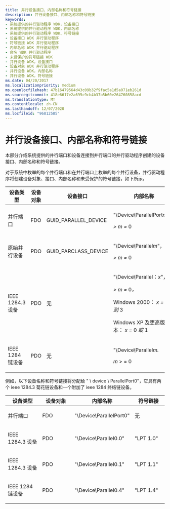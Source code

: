 ```yaml
---
title: 并行设备接口、内部名称和符号链接
description: 并行设备接口、内部名称和符号链接
keywords:
- 系统提供的并行驱动程序 WDK，设备接口
- 系统提供的并行驱动程序 WDK，内部名称
- 系统提供的并行驱动程序 WDK、符号链接
- 设备接口 WDK 并行驱动程序
- 符号链接 WDK 并行驱动程序
- 内部名称 WDK 并行驱动程序
- 命名 WDK 并行驱动程序
- 未受保护的符号链接 WDK
- 并行设备 WDK，设备接口
- 设备对象 WDK 并行驱动程序
- 并行设备 WDK，内部名称
- 并行设备 WDK，符号链接
ms.date: 04/20/2017
ms.localizationpriority: medium
ms.openlocfilehash: 47b16479564d43c09b32f9fac5a1d5a071eb261d
ms.sourcegitcommit: 418e6617e2a695c9cb4b37b5b60e264760858acd
ms.translationtype: MT
ms.contentlocale: zh-CN
ms.lasthandoff: 12/07/2020
ms.locfileid: "96812585"
---
```

# <a name="parallel-device-interfaces-internal-names-and-symbolic-links"></a>并行设备接口、内部名称和符号链接





本部分介绍系统提供的并行端口和设备连接到并行端口的并行驱动程序创建的设备接口、内部名称和符号链接。

对于系统中枚举的每个并行端口和在并行端口上枚举的每个并行设备，并行驱动程序将创建设备对象、接口、内部名称和未受保护的符号链接，如下所示。

<table>
<colgroup>
<col width="20%" />
<col width="20%" />
<col width="20%" />
<col width="20%" />
<col width="20%" />
</colgroup>
<thead>
<tr class="header">
<th>设备类型</th>
<th>设备对象</th>
<th>设备接口</th>
<th>内部名称</th>
<th>符号链接</th>
</tr>
</thead>
<tbody>
<tr class="odd">
<td><p>并行端口</p></td>
<td><p>FDO</p></td>
<td><p>GUID_PARALLEL_DEVICE</p></td>
<td><p>"\Device\ParallelPort<em>m"，</em></p>
<p><em> &gt; m = </em> 0</p></td>
<td><p>无</p></td>
</tr>
<tr class="even">
<td><p>原始并行设备</p></td>
<td><p>PDO</p></td>
<td><p>GUID_PARCLASS_DEVICE</p></td>
<td><p>"\Device\Parallel<em>m</em>"，</p>
<p><em> &gt; m = </em> 0</p></td>
<td><p>"LPT<em>n</em>"，</p>
<p><em>n = m +</em> 1</p></td>
</tr>
<tr class="odd">
<td><p>IEEE 1284.3 设备</p></td>
<td><p>PDO</p></td>
<td><p>无</p></td>
<td><p>"\Device\Parallel：<em>x</em>"，</p>
<p><em> &gt; m = </em> 0<em>，</em></p>
<p>Windows 2000： <em>x =</em> 0 <em>到</em> 3</p>
<p>Windows XP 及更高版本： <em>x =</em> 0 <em>或</em> 1</p></td>
<td><p><em>"LPT node.js</em>"，</p>
<p><em>n = m +</em>1</p></td>
</tr>
<tr class="even">
<td><p>IEEE 1284 链设备</p></td>
<td><p>PDO</p></td>
<td><p>无</p></td>
<td><p>"\Device\Parallel<em>m.</em></p>
<p><em>m</em> &gt; = 0</p></td>
<td><p>"LPT<em>n.</em>4"</p>
<p><em>n = m +</em>1</p></td>
</tr>
</tbody>
</table>

 

例如，以下设备名称和符号链接将分配给 " \\ device \\ ParallelPort0"，它具有两个 ieee 1284.3 菊花链设备和一个附加了 ieee 1284 终结链设备。

<table>
<colgroup>
<col width="25%" />
<col width="25%" />
<col width="25%" />
<col width="25%" />
</colgroup>
<thead>
<tr class="header">
<th>设备类型</th>
<th>设备对象</th>
<th>内部名称</th>
<th>符号链接</th>
</tr>
</thead>
<tbody>
<tr class="odd">
<td><p>并行端口</p></td>
<td><p>FDO</p></td>
<td><p>"\Device\ParallelPort0"</p></td>
<td><p>无</p></td>
</tr>
<tr class="even">
<td><p>IEEE 1284.3 设备</p></td>
<td><p>PDO</p></td>
<td><p>"\Device\Parallel0.0"</p></td>
<td><p>"LPT 1.0"</p></td>
</tr>
<tr class="odd">
<td><p>IEEE 1284.3 设备</p></td>
<td><p>PDO</p></td>
<td><p>"\Device\Parallel0.1"</p></td>
<td><p>"LPT 1.1"</p></td>
</tr>
<tr class="even">
<td><p>IEEE 1284 链设备</p></td>
<td><p>PDO</p></td>
<td><p>"\Device\Parallel0.4"</p></td>
<td><p>"LPT 1.4"</p></td>
</tr>
</tbody>
</table>

 

 

 




